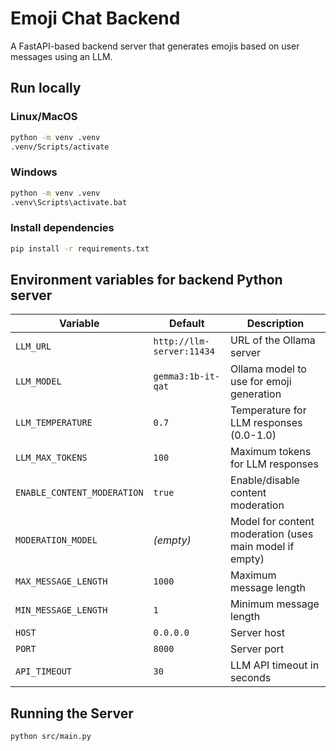 # Emoji Chat Backend

A FastAPI-based backend server that generates emojis based on user messages using an LLM.



## Run locally


### Linux/MacOS
```bash
python -m venv .venv
.venv/Scripts/activate
```

### Windows
```cmd
python -m venv .venv
.venv\Scripts\activate.bat
```

### Install dependencies

```bash
pip install -r requirements.txt
```	

## Environment variables for backend Python server

| Variable | Default | Description |
|----------|---------|-------------|
| `LLM_URL` | `http://llm-server:11434` | URL of the Ollama server |
| `LLM_MODEL` | `gemma3:1b-it-qat` | Ollama model to use for emoji generation |
| `LLM_TEMPERATURE` | `0.7` | Temperature for LLM responses (0.0-1.0) |
| `LLM_MAX_TOKENS` | `100` | Maximum tokens for LLM responses |
| `ENABLE_CONTENT_MODERATION` | `true` | Enable/disable content moderation |
| `MODERATION_MODEL` | _(empty)_ | Model for content moderation (uses main model if empty) |
| `MAX_MESSAGE_LENGTH` | `1000` | Maximum message length |
| `MIN_MESSAGE_LENGTH` | `1` | Minimum message length |
| `HOST` | `0.0.0.0` | Server host |
| `PORT` | `8000` | Server port |
| `API_TIMEOUT` | `30` | LLM API timeout in seconds |

## Running the Server

```bash
python src/main.py
```
